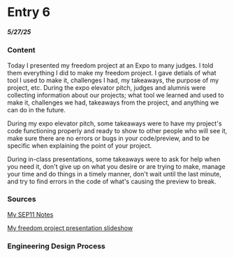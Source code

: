 # Entry 6
##### 5/27/25

### Content

Today I presented my freedom project at an Expo to many judges. I told them everything I did to make my freedom project. I gave detials of what tool I used to make it, challenges I had, my takeaways, the purpose of my project, etc. During the expo elevator pitch, judges and alumnis were collecting information about our projects; what tool we learned and used to make it, challenges we had, takeaways from the project, and anything we can do in the future.

During my expo elevator pitch, some takeaways were to have my project's code functioning properly and ready to show to other people who will see it, make sure there are no errors or bugs in your code/preview, and to be specific when explaining the point of your project.

During in-class presentations, some takeaways were to ask for help when you need it, don't give up on what you desire or are trying to make, manage your time and do things in a timely manner, don't wait until the last minute, and try to find errors in the code of what's causing the preview to break.

### Sources

[My SEP11 Notes](https://docs.google.com/document/d/1GrtO19LgPMdq0gqma8cVY5BlBIq4tjYKYeXugOsqwr8/edit?tab=t.0)

[My freedom project presentation slideshow](https://docs.google.com/presentation/d/14kalH-hn7YPXT5Uv6CSYhmFEPAwNgFNbv6bLSDWFRxs/edit?slide=id.g357eef5c0e5_0_5#slide=id.g357eef5c0e5_0_5)

### Engineering Design Process


